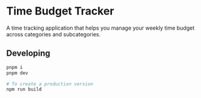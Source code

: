 # Time Budget Tracker

A time tracking application that helps you manage your weekly time budget across categories and subcategories.

## Developing

```sh
pnpm i
pnpm dev

# To create a production version
npm run build
```
